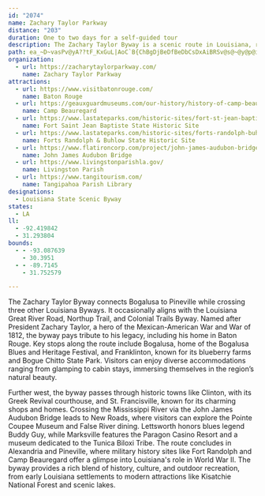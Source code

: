 ```yaml
---
id: "2074"
name: Zachary Taylor Parkway
distance: "203"
duration: One to two days for a self-guided tour
description: The Zachary Taylor Byway is a scenic route in Louisiana, rich in history, culture, and natural beauty, connecting Bogalusa to Pineville while passing through historic towns, museums, and natural attractions. Highlights include St. Francisville’s historic homes, Lettsworth’s tribute to Buddy Guy, Marksville’s Tunica Biloxi Tribe museum, and Alexandria’s military history sites, offering visitors a diverse mix of experiences from Louisiana’s early settlements to modern-day recreation.
path: ea_~D~vasPv@yA??tF_KxGuL|AoC`B{ChBgDjBeDfBeDbCsDxAiBRSv@s@~@y@p@i@z@i@PKx@c@l@[p@]r@Sz@[jA[xF{AfEkAxC}@x@Qn@Md@Gd@Eb@Ch@C`ACfDA|AGf@Eb@Gh@It@Qr@QfAa@p@[p@]f@]d@[d@_@^[l@q@z@eAjRwXfEeGtPoVnAmBlHmKh@s@p@u@p@s@d@]b@[bAo@bSmFdPgErJyBtBe@fCU|H_@hYk@fHM~o@_BvDOtD_@jB]jBk@`Bq@fCwAp|@cm@`UmOrFuDjEwCpm@wa@nA}@xAuAjBwBvx@cbAxAiB`oBoaC~i@aq@hDiE`OwQhOyQrNkQhj@iq@vTmXpH{I|B_DnKmMvl@_t@|I}KzJuLbFiGdMqO~Yk^jT}Wn@u@pA{A|^kd@rDsFrAgBxEqFtBqBtAwAtB}BfIaKjBwBnAaBvAqBvAgCdAaC`A{BlBeFnRwg@hA{CfAsCfBaFp@oBh@gB`ByGdCkKTaAtB_Jl@kCXeBNiAHq@BKFcALcBFiCTsMf@yWViMj@e[j@oZ^gRHgENuHFcE?mBCmBIyAKmAO_BYqBW_Bg@eBa@sAm@}Aa@cAyBsE_CwEqAkCuz@mcB{EoJkDeHmYwk@_L}TkHwNcBeDuAaCqA}BaBeCmNkTuMgSoEaH}@sAg@y@gIwL_AkAy@aAuDyDc\mXiAaA_ToQ_AgA_@k@]o@a@}@m@}BaAsEmBcJkAgFo@eDcDeP[wB_@mGEkB?yE?gP?gBJs`A@{RHwAJgAL{@Lu@Nc@R}@dA}BlI}PhCwFt@uAdI}PnMeW~JwSxA}Cx@cBfCeFL[jBqDzFuLXa@pAcCjEgJhRk`@`@w@pFsK`DuGrDgGp@_AX_@tA_Bv@eAxBcCxBqB~FqEzDaDrBmBvBaCf@o@v@aAdBgCrAcC`@_AdAeCp@kBb@qAp@aCh@aC^kBxAyHTiAVo@^w@^m@v@{@fDkDz@q@r@e@r@_@`A_@jEsAzBu@tJ{CjA_@^KrGgBvEgAbAU~JyBnOgDhDu@v@U|@S`IcBhDs@hFoAPCxFkAhCk@~Be@tCo@tIkBpFkApF{AzDcAt@QjHaBjReEtOeDjFkAtIoBzRiE~Bg@zD{@zIoBvCm@xCq@|T_FzA]dBi@x@]t@[j@YhAq@nAy@zAsAjE_EpAsAdB_BlKyJdIyH`QcPlAiAhBsBbAoAp@cAlA_B`B_DxAmDn@uBRo@p@cChDgOdE}QhC_Ld@aBzAwElAsClA_CvA{BlBgCbDaD~BoB`EcDdBqAfDiCdBwAz@y@z@iAr@aAn@mA\w@d@iAZiAZqAT}ARyBJ_CAqACyAWeHq@yQEyAAgACoAAkB@mBBiBFuBHcCPyBhEmj@rBiX`AqLfBeRlCcX@OTsB\kDtEee@dCoVnAeMt@kHzCoZz@qFhAoFxAmFvk@oyA|Pcc@n@cB^}@zEcMbNa]lFeMhEcI`KgNrHeKxHcK`CcDjIoLrCsDxDsFna@qj@~FyIhe@mn@rN_SjGkInBcDtAaDlAkC~AuFhAaG~Dkk@@I|HcmALmB\eF`AcNdG}_A@IrGcbAt@mLzBi]j@{IhF_x@f@sFf@oEd@iD`AsGn@oDtAuGXoAVeA\qARy@Nk@`@}At@iCfCqHnH}Q|ByF|@aCnA_Dv@}AjAwCdBiE~A}Dh@sAl@yAv@oBFOlA}C\iA`@}@fa@ccAd@iAzAsD~AyDp@gB`A}BNm@`ByD`DcIvCoHxBmF~DaKhDoIf@iAPe@tAiDnC_HrR{e@tBmFbJeUxDiJhRme@xDmJpCcHxOk`@fEoKnBwEdAoChKgWdEeK`@iAb@kA^mAZoAXsATuARyAB[JcAT_EbBw]x@yPrAiXL_BRyATsAXsA\mAb@iAd@gAf@aAl@aAn@{@r@y@v@s@bB{AJInDyCrAkA\[lBkBdAiAfAqAJMlC}ClEgFl@}@h@cApIyQpAsCbBqDZu@dAuC\oAXqAVuATwAdByLnAcJRwA~AgNJy@d@sDXqAb@kAh@aAZa@TUz@q@dAe@nAY|AMvC?`A?^AfA@hABjCDhBAfBCjAGTCzAOtAW`Dw@zC_ArEsA~FkBbHwBljAy]ZM|Bq@xO}EdPaFvJwCxC}@tC_AzC}@|O}EzC_AdHyBlH{B\Kd]iK~Ag@fCw@rDiA|KiDzBq@jAc@hAc@bAi@`Ak@|@o@tB_BzB{A`Ai@bAg@dAc@hA[rAa@^GhCe@zBY`@GRCd@G|ASvEm@zDk@`B[dAU~Cy@zJyC|CaAh@OvBq@rH_C`C{@lFwB~@a@zCwAbDcB\QdCuA|JyFdEcCtR_Ldq@_`@pAu@bCuAnDqBxMyHhCyA`CuAnC}Adw@ed@jYgPhu@qb@NIt@c@`LsGdFuCxBoAlDsBfOsIZQ|CkB`Ag@\WlDkB|DkBxBaA~B}@zD{AnDoAlBy@lBy@h@WxCuAvC{A~lBigAxBkAnGgDnC{A`HaElCyAjC}Abg@kYlI{E^UrJaGtUyMnKiGlCyAnGsDbCuAbCwAtTgM~d@}WhC_BfC_BxAeAROfAy@^YhCsBhEmDbBsAdBqA|DoCxA}@hDqBhDoBnJoF~CcBrDoB`DgBt@c@JE|CkBfDmB~@k@rD_CdF}Cd@WlHeE~M{HhBeApF}CvD{BnAo@hF}CxB}A`A{@p@k@lBiBV[pAwAbBwBnAkBz@wAf@}@dAuBtAcDbAsCX_Ad@{Al@iCx@cEd@cD@K`@wDdAoMxAkR\mEPsBRcCvAgQXsDHy@PeCdAsMdBsTp@qIvC__@`A{LTqC`@gFf@gGrAqP`@gFFw@HgBPuGJiCLgC^wE@MhD{b@TsCZyDxAyQtCs^t@qJbAgMlB_VvAyQlBeVvBcXh@cGpA{Ph@wGHkAd@_GZiDXeCl@gEb@gDPeB~AaSjAaOlAkORqCDe@JcAZ_Ez@eKB]JuAFm@JmADm@TmCf@_Hn@qHDm@NgB@QR}BVeDjA_PP{BPyBBaA@aACuBEsAMqAI{@Oy@Ow@Su@g@aBm@yAuCuFmi@e_AwEaHUY??uG}GgGyEgt@}f@gA}@mBcC{@{Aw@aBcAwC]sBSwAOaCAeCFuBPuElCqp@~B}o@vBii@dAcP~CgPfKsZj]scApCmIzBuGf@}Ab@wA^wA\{AZyAV{AV}AR}AP_BN_BL}AJ_BH_BD_BD_B@aB@aBAiAAiACkACiAEiAGiAIiAGiAIy@OcB[eCSsASsAMs@k@sCs@oDyBcK}A{H{Ima@as@{mD_BqFkBkFwC{GeEeHkDuEqC_DqFmE_EoCmBeA}CwAqCeA}EaBug@_Pce@uN_DoAyEmCeBmAoBaBqAqAiDgDuDqDaDaD}F{FsKsKgCyBaCuAuDaBqR_Hg@OGTO|@eCfN]dBCTs@bE{@tE[dBa@|Bc@~B_@|Ak@fBw@tBm@tAm@fAgA~Aw@bAiAlAgAbAqFlEmEpDkB|A{@`AaAlAi@~@k@`Aw@fBu@vBqBpF{BjGqClHyBbGoAhDeIrToA~Dc@xAy@xCy@jCiBbF{HzS}DrKoDxJwEfMwAvDiB~EeBrG[hC_@xCaBbWiCjc@q@nJq@tJ[tESfDIjBMzCCz@G|DA`A?T???U@aAF}DB{@oCK@vBEnEeDE]?]FYLWNsDrCe@^kBvA_BlAcBtAiCaFGOqE{IeF}JcWag@KSUe@oA_Da@}Ae@wBgAeFq@{BcAoBwAcBiF}EgBcBiC{CACoAuBqAmCqAiCoAsBeBcB}BuBaAq@qGuEaFoDcKwHyAiA}BeBsAaAeAy@s@i@yBaBCCECcAw@]WkA_AcA_Aw@y@yGaHs@u@qGwGwQgReAgAs@m@e@_@KZCR?V@ZA`@E^I`@EZA\@d@Ct@Et@?B???CDu@Bu@Ae@@]D[Ha@D_@@a@A[?WBSJ[IGoBaA_AWSGoCk@eASgAUgH{AmCk@IAoBa@u@Qa@IOCi@QwAc@o@]gAo@iBeByAyBeAgCMi@UeAMk@eAuHSyA]eCWsBiByMAGUkA[uA_@mAQc@cDeJ}CuIa@eAEMa@{@EIWg@[g@g@u@g@q@Y_@g@k@}@_AqLuL]]UWa@e@]a@aAkA_BuByEiGwFmHkO_SuBoCW[iDqEeEqFmAoBa@iAYs@SeASaACSOyB@mC@UF}@hBiUrBiWxCw_@TkCrByWfBgUDi@VgD`@wCv@mCn@wATc@@EBCt@uAvCuFbA}Bf@uAx@cDbEiTRqAL}@HmD?}D?cT?]@mNN}Dj@wDfI}\fBqHhAiDBC|AsC`C_DhFcHv@sAj@}AZcBJsA@UAyA[gK{@aTM_B_@aBm@yAy@oAoK}KoAoAa@c@kDwEuBkEEKM]aAeCmA_Da@oA[gAYkAGa@SaASsAKcAMuAKmBEeAAo@?_B@gAD}AFgA@KFq@Dm@NgAPmALq@XoAHc@V}@x@iCX}@\iAn@oBdBsFRs@FMDOZ_BJg@FWD[ZiCHoA@I\gFRoDFu@NwBNkBZ_F^eFP}ARqANu@VwAJs@l@cDf@uCBMTqAf@cDL_AJs@Fs@DcA@s@?a@CcACa@UkBe@oDk@{DEYGg@]_CKs@CQCUEUEYOcAMaAIg@s@eFAQKaAAa@?o@FeARcCDk@Di@@KB[Dc@NiBNiBDe@B[Fs@@IX_EPqCJyANgBFw@JoANuA@]Bc@H_AB[@Qd@mF?EN}AR{BZgDNoBBWD]FiA@IPsBDWF]P{@H_@HYNe@b@{@j@aAv@qAd@w@Ve@\{@@C`@kAj@mBDQtAyEf@eBn@}Bd@aBlD_M`CoIh@qBz@}CTw@P{@L_AHcAFiA?a@?i@IoCGw@EcAM{BQsCAUKqBEy@CWCi@QmDCg@EeAA[?m@BgA@kA@OBo@DkAFiBNmEZ{Kt@mUFqC?{@Aw@KoCQgE[sHEgBi@cPK{CCo@MmDAg@I{AAe@?i@Aq@Ce@Ew@E[QiAEOI]K]EMISIUk@mA]q@uC{FMQyFgLy@_BkG{Lq@}AQi@Og@Qo@Kk@KaAKoAOiDa@oLGsC?_CAwEAkAA]KsAGs@eDgVQgAOm@K_@IUEO[}@iBaFs@oBSm@iBkFc@mA}@gCq@kBwCoIWq@cAsCo@iB_E_LSm@Uq@sDeKy@}BuEqMa@iA}AqEm@cBaAmCCI}AmE_EaLmGiQ_AkCu@yBGOaBsEeHcSeNg`@Qg@yDsKcEkLgKuYiAaDUu@Uy@O{@O{@IcAGeA?o@?aAB{@?O@UDs@?KDw@TqFJ_CBg@TsFJmC@[Bm@?mA?iACuE?KA{AEkE?eACiCA_B?a@EiEGmHA{AEcECkEAYAyCK{NCmEAw@K_NEuGMsQIgMA[WuJEy@QkCE_A[eJi@iMEqAS_DWeCi@yFYwCOmAi@oEYuAc@oBi@gB[w@Yu@]s@[o@[k@}@}Am@_Ao@y@u@w@eAeAyEuEu@w@qAwAeAcBsA_CcAgDi@uCWcCCcEA_IGqIEaHCmFEcFAcFCaFAmFG_LEsN?u@E}@Gu@CWKq@uByIs@_DI]Om@U}@S{@g@qBQy@Ka@AKIWKa@AKEKe@sBI[Ma@Uu@Uw@Ys@Wu@k@oACKGKeB}Dk@qAe@eAw@gBkBmEKSk@sAYs@u@cBYu@Sk@Si@a@s@[o@{@qBaAwBsDqIyAiD[q@u@eB[s@Ys@w@cBu@gBWm@AC[s@[q@Yq@KWIS_AuBCGUi@u@eBmCeGCKKSISCIEKKYGSGSS{@M_AMcAEgAAy@?QCuD@k@CwCCkACeDKcOCyBAiBOoT_@s]IwGEeEAIQ}N?O?kACiAAeB?SA]EaFI{J?mA@wC@kADwCDwCBqCFsCDgAN}D@WTeF`AoTHkBJmBFcAHcAJaAb@cETqBJeAB[Fc@b@sEJaAHaATcC`@eEHcADgABiA?kAEiAGeAIcAM}@M_AM_AKm@ACAKYqBM_AgAyH]_C[{BM_AKu@m@gEQmAaBkLi@_Ey@yFM_Am@kECMAMAMcE}YmGmd@wBsO{BsOo@kE{@kGQuAAQCKw@_G}DaZS{AUyAsE{\SaBc@kD}@kGe@qDwFab@y@aG_AaH_@oCuAeKg@uDkAsISaBIu@Ew@Ey@Ay@?}@B{@FyAB_@x@eIp@{GjD_^PmB@Y@]?GB_BB_CDcG@eBF_LFoM?e@BgCLcUDsF@kDBkF@c@BgD?m@?_B?IImCAe@GaAa@qKUcIO}DiAu[SoFSeEIaBm@eKWaEK_BKaBU_Ec@eHm@eKKaBGcBEcBKwEIgECiB@{AD_ADi@Fu@L_ATsAXqAZeABI~@uC~@{CFWZ}@`CuHbC}H`@mAzA_FHWPg@v@cC^kApAmDjAyCbAsCnCcHfAoCb@iA\mAVsAVsAXiCFk@p@uGDe@`A_KFk@t@sGLiA`@yCh@kE\aCb@{Cd@qDRyAPoABI`@sDJ_BDiBCgBGaBKaBGeB?kBDeBL}AP{AVwAXqAx@}CT{@`AsDz@}Cx@aDZoA\qA`@wAVgA`CcJ\oAr@oClAwENi@z@aDlD_NvAmFZoApCqKvAoF\oAZoAZmA`AsDf@mBPm@Nm@Le@ZkA\sALi@l@wBb@iBRu@\oAz@_DXiAvAuF\oA\oABKFWFUBIrAaF`@mAjEaMb@kA\aAb@qAhCiH`AuC`@kA`AiCPi@Na@L]t@wB`@kAdAsChCmHLa@r@sBhCiH^iAb@gAf@gAj@cAtAeCvAcCh@cArAaCtAgCh@aAd@eAb@gA^iAPe@Pe@`CsHbBcF`CqH~@wC^kA`BcF~@wC~@wC`AwC`@kAT{@J_@Z_A`CoH`EcMb@wA~@wCx@cCrBsG`@mA`@kA^kA@E\eAbCqH`@kAb@iAfAmCpBuEzCuGrBsEd@gAb@gAb@mA\eAFQ\mAZmA|AoFPs@Po@ZkA\kAvAkFf@aBRw@pAsEFY@CL_@Pm@?AVcAFOFU~@cD^yAvFgS\oAz@{C`CuIPi@He@`@uA\oAv@oCh@oBpC_K^mAnBgHbAqD~AwFH_@t@aC~@uCfAqCdAsCfAuCb@iAb@iA`@cA`@iAlAmD|@sCJ_@X{@V{@DMVy@p@wBbD{J`AuC`AwCz@kCPa@Z}@To@j@eBb@iA^iAnEgMRm@fCgHb@gAd@gA~DiIPa@Rg@Rm@L_@FWLm@Lm@F]PiA\eB@ODUF]H]PgAH_@XcBt@eE@KHg@d@eCVqAb@sB\yAZwAb@gBf@}Bd@uBb@yBTmA\eB^{BP{@^wB`@{BrAsH`@yBn@qDPaAP{@n@yDdBoJrAsHN}@JaAHcABgABiA?yCA{@?aA?qFCyR?]?O?mA?kCAiD?mAAaK?gAA{TCwC?k@EuDAkAGaFQsROwO?o@AeAAkBAkBAaI@cCAUCcd@?sD@a@?_D?eA?eD@oQAkk@A_@AeGAoM@wE?cI?sT@oRAqA?gB?c@@gA@cLAeA?I?S?mB?qB?eB?yD@yD?o]?wE?yC?_C?yB@_@AU?yB@wE?yA?mA?cH@_GAiEGuUAm_@AiWLoqAAeQAaFA}BB{N?cK@gOAw@?oA?m@CgPKmUA_YHk[@mA@oLvHClC@pCCrDGtIe@j@CpFCx@?|i@]fFCbQI~r@]pGEvWMdLG`VK~VKxGGvAAlIE|CAvBAzDCpA??eAAi@BaMI}]GgDKkCO}Bc@cHi@mHA_@UuCMyBg@sG[_C_@aBoAaF}@sCg@aAcAqAeA{@gKmH}DwCgPeMqAyAuA}BoB}Di@}@w@aBuAcCoEwIgEcIgCuEsAgC_ByCsJkQwFyKu@{Ac@eAY}@YkAMs@COM}@MqAE_AAsB?_GA{DAgDAwC@yICk`@?cI?mV?c]@eCCoAEu@Is@Oo@Uq@g@}@_@e@e@e@s@q@_FyEi@o@g@y@]s@]_AWgAk@sCiAaFqF{VaAkEo@gDc@mDaAiHU}AeIon@_B_MaC{QUeBmFoa@cAkKkBeRo@oG{@eIc@iDUoAg@oCOw@kBiJmCcNk@sC??{BcLu@_De@aBcA_DqCaIuDwKeHaSUq@Ws@wBiGSo@WwAS{ASeBkAqJIw@OsAEo@?q@F{@Fs@`@eDVwCHiBHgDXcIzCw_AGkN@yN@cPDmCJ_GF{CBoAAoAEw@KsA}@wIu@iHOcBIgACgAAcAByAHid@Juj@DcP@yIA}AGwAGu@WgEi@uG{BsYs@yImBuVg@wG_A_MkAaOw@iKcA_M}Cab@[_EI_BEyAy@w\KwD?kBB}BBuA@a@NuBRuBTuBTuBXuBTsB|AsMRsBHwBEiJCoFCoF?q@HuBXqBn@iBv@cBfF}Kp@yAjDmHv@eBl@kB`@qBHuB@wB?eL?wJ?g@?wBBwBDwBRkFNwBPsBPuBRuBLuBDwB?wB@eC@mB?wIAuAMsAWqASqA[gDw@oIUsBCSQaB]mAk@aA_@[[U}BwA_Ai@aAc@aFsAWIWIKEi@Qg@S[QWSUUKI[g@O[GOEOG_@CQAQGsAIwCEs@MkDEoAGyAEwAQoEC[Iq@EOCOM]GMQYIKUUKIcAc@cA]eA[iCy@cA[eA]oBk@i@Qi@O[K{IoCeA[o@QUIqEuAkCw@cA[w@UYKc@M{DkAcA_@IEu@c@USKKUWQ[GMUm@EOQs@UoAo@aDUoA}AgIUoAWqAWqAo@aD{@yCcBwFY}@]oAa@kAg@eAo@_Aw@w@{@o@_CwA}@i@_Ak@wA{@WSYMkGwDw@g@m@[wZcR{A}@eDqBiGwDkC}Ay@g@EEgMyHyAy@{As@_Bm@aBg@aEqAcEoA_Bg@gAs@o@U@m@IyHi@c]AqA?m@?m@Bi@Di@JaA`AcGnBqLbAeGVuAPy@Rk@L_@~AiDbAwBlB}Dn@mAXe@Zc@LQp@{@z@aALKFKp@s@n@s@~AaBp@s@l@o@r@y@\a@JQJSJSr@gDDk@BgA@{@?]Aw@C[Eg@Ge@Mo@[oAe@iBSgAQ}@Gc@Gg@Ek@AkAHcBLqADg@He@Hc@Lc@L]P]vAeCn@}@`B{Br@{@t@{@`AkAl@q@`@a@JKXStEqBhC_AfC_AnC_AdA_@h@SRKDCt@e@VQTURWRYFMN[J]J_@H_@XcBD]Z{BDO`@uCFa@F_@\cCJaADa@DeA@s@Ba@BeBBa@BOBOFMFMFKJILGFGVWoBgH[mAc@kA_@_Ba@wAoDaMkEgOYaAeFiQm@uBW{@qCyJOi@CI?CM[Ii@AECSC_@?a@?OBq@DQPu@J_@L[N[PWT[`@y@BI@EBO?S@OAQAOCOCOGOGMGMIKKM_BgBoB}BkBwBw@{@q@s@o@u@{@cAq@w@u@}@c@w@i@{AOm@I_@E_@KaB?QAa@@a@FaA@QJ_A`@iDF_@DQZyCf@oEHq@Hq@^eDZaBFs@`@uDJgAJ_ALqAH_AJgBFuABy@Bk@@{@DkB?W?}@?uACqCQgFIsAEu@A[CYGo@SgEG}@]}FAQEcAKsAGsAI_BWsEKyAQiDIuAGeAEk@Is@IuAEuAIsAASGuACkBC]AUIqAm@wKQ_Dc@iIAOCQ?OCOGeAGuAIuAAUKqAKoBIiAIsAIsAGuAWcEOqCGuAIuASgDmAeTGuASaDSiDIsAGqAAQEi@I}AEm@Cg@OyCSiDIsAcAuQy@{NOgCKwBEi@AQI{Ao@eLGoAIgBIuA?QIcAe@qI?SEi@IyAGmAGgAIyAo@cLm@eLAKKuAa@qI_@uII}AAo@Q{DKkCi@sLe@}KA_@KsBWaGW}FU_GqAsYKiDGaCCe@GiD?Q?CAk@q@a^KgF?WEuAIgDIeBC[OeD{@}Ni@qIUiDKuAKqAeA}IuBuPa@gD_@}C]{C[cCy@eFYsAsA}Fs@mC{BiIyBiIqJ_^sA{Eg@{Aa@iAaAkCwB{FGQa@gAaBqEoAcDgAuCw@wBkAwDGSeAiEcAaFOaAa@uC{@aJy@aJQsBy@_JY}C_@cEMaBa@_GIgBKyCEu@O_EKcDGqAEaAKgBGuBLgJbA}Ip@wEnIcl@hCkQpFw_@pAwIvAyIdBuIZwARw@nA}EhAyD|B}G|@mCvKaYdJwUvByFnAgDrHqRZu@xDgJxCwH|DkLl@oBfCcJdDkL@GrC}H`BwDjA{BBGbDoF~B{D`KsP`EyG`EyGzEyFdDqCvKkJnAkAxDgDRUVSlFoC~BkA`EsA|Bq@bGgBzC_AhEqAxDgBrAcAlAqAbAyAx@cBp@iBd@oB\sB|@uF`@mBfBsITk@d@gA|@}AbAyApBwCpPiVlEkGhEmGnGgJhEmG|CsEn@}@v@kAjFyH|BcDfA_BV_@nHqKnC_EfA}ArBsCTWh@q@jAmAr@o@t@m@z@q@vB_BdCmBxDuCHGdAy@r@i@t@k@zHaGpAeAHKFIv@c@jA}@|AkA|FmErAeArAgAnAgAjAmAlAqAfFgGLMzImKPUbA_Bd@s@FMxAeC\q@Va@pAuBrBoDh@}@v@uALWPc@DOJ]Lq@Dq@BcA?wBAcAAmCAe@`F?hG?rC@JCLELQ@cA?mH?mK?S?K?eL?mL?uGAuB@[AkL?uE?qB?_B?]@k@?c@?sACw@ASK{@?EGq@?EOkBMgBE_@AGG{@Gc@AOAa@?E?UBg@Bc@Jq@^aCJq@Hq@\cCRmAPsAPuABKPsALeAHi@Fc@F_@WkF]mG]sGOaDEkB[yG]{GQwCIgBK_@CU}@sNe@yFCYwCy][oDQiBQeBIuBEwBEi[Bq@AcA@uBFwBFwB^yEnBm\X{DRsBRyAP{@P}@T_AVcAZ{@f@sAVo@Xo@Xi@Tg@j@}@
organization:
  - url: https://zacharytaylorparkway.com/
    name: Zachary Taylor Parkway
attractions:
  - url: https://www.visitbatonrouge.com/
    name: Baton Rouge
  - url: https://geauxguardmuseums.com/our-history/history-of-camp-beauregard/
    name: Camp Beauregard
  - url: https://www.lastateparks.com/historic-sites/fort-st-jean-baptiste-state-historic-site
    name: Fort Saint Jean Baptiste State Historic Site
  - url: https://www.lastateparks.com/historic-sites/forts-randolph-buhlow-state-historic-site
    name: Forts Randolph & Buhlow State Historic Site
  - url: https://www.flatironcorp.com/project/john-james-audubon-bridge/
    name: John James Audubon Bridge
  - url: https://www.livingstonparishla.gov/
    name: Livingston Parish
  - url: https://www.tangitourism.com/
    name: Tangipahoa Parish Library
designations:
  - Louisiana State Scenic Byway
states:
  - LA
ll:
  - -92.419842
  - 31.293804
bounds:
  - - -93.087639
    - 30.3951
  - - -89.7145
    - 31.752579

---
```


The Zachary Taylor Byway connects Bogalusa to Pineville while crossing three other Louisiana Byways. It occasionally aligns with the Louisiana Great River Road, Northup Trail, and Colonial Trails Byway. Named after President Zachary Taylor, a hero of the Mexican-American War and War of 1812, the byway pays tribute to his legacy, including his home in Baton Rouge. Key stops along the route include Bogalusa, home of the Bogalusa Blues and Heritage Festival, and Franklinton, known for its blueberry farms and Bogue Chitto State Park. Visitors can enjoy diverse accommodations ranging from glamping to cabin stays, immersing themselves in the region’s natural beauty.

Further west, the byway passes through historic towns like Clinton, with its Greek Revival courthouse, and St. Francisville, known for its charming shops and homes. Crossing the Mississippi River via the John James Audubon Bridge leads to New Roads, where visitors can explore the Pointe Coupee Museum and False River dining. Lettsworth honors blues legend Buddy Guy, while Marksville features the Paragon Casino Resort and a museum dedicated to the Tunica Biloxi Tribe. The route concludes in Alexandria and Pineville, where military history sites like Fort Randolph and Camp Beauregard offer a glimpse into Louisiana's role in World War II. The byway provides a rich blend of history, culture, and outdoor recreation, from early Louisiana settlements to modern attractions like Kisatchie National Forest and scenic lakes.